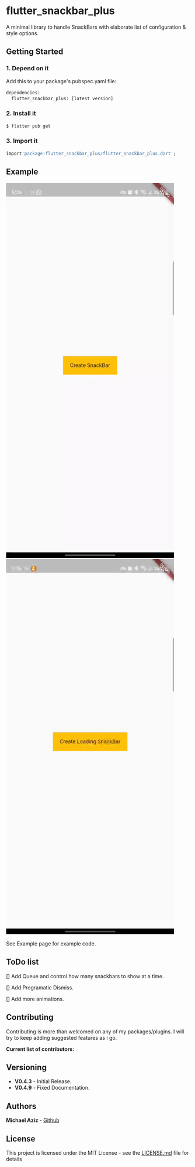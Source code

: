 # flutter_snackbar_plus

A minimal library to handle SnackBars with elaborate list of configuration & style options.

## Getting Started

### 1. Depend on it

Add this to your package's pubspec.yaml file:

```
dependencies:
  flutter_snackbar_plus: [latest version]
```

### 2. Install it

```
$ flutter pub get
```

### 3. Import it

```dart
import'package:flutter_snackbar_plus/flutter_snackbar_plus.dart';
```

## Example

![](https://raw.githubusercontent.com/micazi/flutter_snackbar_plus/master/demo/1.gif)![](https://raw.githubusercontent.com/micazi/flutter_snackbar_plus/master/demo/2.gif)

See Example page for example code.

## ToDo list

[] Add Queue and control how many snackbars to show at a time.

[] Add Programatic Dismiss.

[] Add more animations.

## Contributing

Contributing is more than welcomed on any of my packages/plugins.
I will try to keep adding suggested features as i go.

**Current list of contributors:**

## Versioning

- **V0.4.3** - Initial Release.
- **V0.4.9** - Fixed Documentation.

## Authors

**Michael Aziz** - [Github](https://github.com/micazi)

## License

This project is licensed under the MIT License - see the [LICENSE.md](LICENSE.md) file for details
